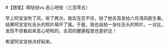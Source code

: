 #【随笔】萌哒哒vs.恶心吧啦（三百零五）

早上阿宝宝吹了风，呕了两次。我实在忍不住，拍了她舌苔发给六月清风医生看。结果阿宝宝吐舌头的照片萌坏了我。于是，我也自拍一张吐舌头的照片。一对比，发现不但看起来恶心吧啦的，舌苔的健康程度也差好远！

希望阿宝宝快点好起来。